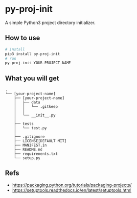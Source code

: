 # py-proj-init

A simple Python3 project directory initializer.

## How to use

```bash
# install
pip3 install py-proj-init
# run
py-proj-init YOUR-PROJECT-NAME
```

## What you will get

```text
.
└── [your-project-name]
    ├── [your-project-name]
    │   ├── data
    │   │   └── .gitkeep
    │   │
    │   └── __init__.py
    │
    ├── tests
    │   └── test.py
    │
    ├── .gitignore
    ├── LICENSE[DEFAULT MIT]
    ├── MANIFEST.in
    ├── README.md
    ├── requirements.txt
    └── setup.py
```

## Refs

- https://packaging.python.org/tutorials/packaging-projects/
- https://setuptools.readthedocs.io/en/latest/setuptools.html
